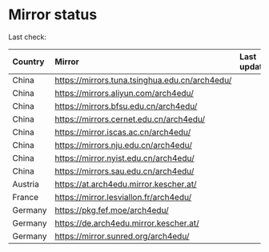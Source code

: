 <script src="./time.js"></script>
# Mirror status
Last check: <script type="text/javascript">localize(1706494944.6263554);</script>

|Country|Mirror|Last update|
|:------|:-----|:----------|
|China|https://mirrors.tuna.tsinghua.edu.cn/arch4edu/|<script type="text/javascript">localize(1706466733);</script>|
|China|https://mirrors.aliyun.com/arch4edu/|<script type="text/javascript">localize(1706466733);</script>|
|China|https://mirrors.bfsu.edu.cn/arch4edu/|<script type="text/javascript">localize(1706466733);</script>|
|China|https://mirrors.cernet.edu.cn/arch4edu/|<script type="text/javascript">localize(1706466733);</script>|
|China|https://mirror.iscas.ac.cn/arch4edu/|<script type="text/javascript">localize(1706466733);</script>|
|China|https://mirrors.nju.edu.cn/arch4edu/|<script type="text/javascript">localize(1706466733);</script>|
|China|https://mirror.nyist.edu.cn/arch4edu/|<script type="text/javascript">localize(1706466733);</script>|
|China|https://mirrors.sau.edu.cn/arch4edu/|<script type="text/javascript">localize(1706466733);</script>|
|Austria|https://at.arch4edu.mirror.kescher.at/|<script type="text/javascript">localize(1706466733);</script>|
|France|https://mirror.lesviallon.fr/arch4edu/|<script type="text/javascript">localize(1706466733);</script>|
|Germany|https://pkg.fef.moe/arch4edu/|<script type="text/javascript">localize(1706466733);</script>|
|Germany|https://de.arch4edu.mirror.kescher.at/|<script type="text/javascript">localize(1706466733);</script>|
|Germany|https://mirror.sunred.org/arch4edu/|<script type="text/javascript">localize(1706466733);</script>|

<script src="./tablefilter/tablefilter.js"></script>
<script src="./table.js"></script>